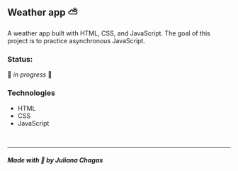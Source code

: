 ## Weather app ⛅

A weather app built with HTML, CSS, and JavaScript. The goal of this project is to practice asynchronous JavaScript.

### Status:

🚧 *in progress* 🚧

### Technologies

- HTML
- CSS
- JavaScript

<br>

---

##### Made with 💜 by Juliana Chagas
